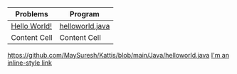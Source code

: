| Problems      | Program       |
| ------------- | ------------- |
|[Hello World!](https://open.kattis.com/problems/hello)  | [helloworld.java](https://github.com/MaySuresh/Kattis/blob/main/Java/helloworld.java)|
| Content Cell  | Content Cell  |


https://github.com/MaySuresh/Kattis/blob/main/Java/helloworld.java
[I'm an inline-style link](https://www.google.com)
